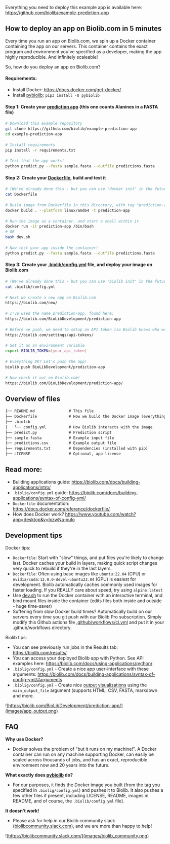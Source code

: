 Everything you need to deploy this example app is available here: https://github.com/biolib/example-prediction-app

## How to deploy an app on Biolib.com in 5 minutes

Every time you run an app on Biolib.com, we spin up a Docker container containing the app on our servers. This container contains the exact program and environment you've specified as a developer, making the app highly reproducible. And infinitely scaleable!

So, how do you deploy an app on Biolib.com?

#### Requirements:
- Install Docker: https://docs.docker.com/get-docker/
- Install [pybiolib](https://pypi.org/project/pybiolib/): `pip3 install -U pybiolib`

#### Step 1: Create your [prediction app](https://github.com/biolib/example-prediction-app/blob/main/predict.py) (this one counts Alanines in a FASTA file)

```bash
# Download this example repository
git clone https://github.com/biolib/example-prediction-app
cd example-prediction-app

# Install requirements
pip install -r requirements.txt

# Test that the app works!
python predict.py --fasta sample.fasta --outfile predictions.fasta
```

#### Step 2: Create your [Dockerfile](https://github.com/biolib/example-prediction-app/blob/main/Dockerfile), build and test it

```bash
# (We've already done this - but you can use 'docker init' in the future)
cat Dockerfile

# Build image from Dockerfile in this directory, with tag "prediction-app"
docker build . --platform linux/amd64 -t prediction-app

# Run the image as a container, and start a shell within it
docker run -it prediction-app /bin/bash
# OR
bash dev.sh

# Now test your app inside the container!
python predict.py --fasta sample.fasta --outfile predictions.fasta
```

#### Step 3: Create your [.biolib/config.yml](https://github.com/biolib/example-prediction-app/blob/main/.biolib/config.yml) file, and deploy your image on Biolib.com

```bash
# (We've already done this - but you can use 'biolib init' in the future)
cat .biolib/config.yml

# Next we create a new app on Biolib.com
https://biolib.com/new/

# I've used the name prediction-app, found here:
https://biolib.com/BioLibDevelopment/prediction-app

# Before we push, we need to setup an API token (so Biolib knows who we are)
https://biolib.com/settings/api-tokens/

# Set it as an environment variable
export BIOLIB_TOKEN=[your_api_token]

# Everything OK? Let's push the app!
biolib push BioLibDevelopment/prediction-app

# Now check it out on Biolib.com!
https://biolib.com/BioLibDevelopment/prediction-app/
```

## Overview of files
```markdown
├── README.md               # This file
├── Dockerfile              # How we build the Docker image (everything you need, code-wise)
├── .biolib
│   └── config.yml          # How Biolib interacts with the image 
├── predict.py              # Prediction script
├── sample.fasta            # Example input file
├── predictions.csv         # Example output file
├── requirements.txt        # Dependencies (installed with pip)
├── LICENSE                 # Optional, app license
```

## Read more:
- Building applications guide: https://biolib.com/docs/building-applications/intro/
- `.biolig/config.yml` guide: https://biolib.com/docs/building-applications/syntax-of-config-yml/
- `Dockerfile` documentation: https://docs.docker.com/reference/dockerfile/
- How does Docker work? https://www.youtube.com/watch?app=desktop&v=IxzwNa-xuIo

## Development tips
Docker tips:
- `Dockerfile`: Start with "slow" things, and put files you're likely to change last. Docker caches your build in layers, making quick script changes very quick to rebuild if they're in the last layers.
- `Dockerfile`: Often using base images like `ubuntu:22.04` (CPU) or `nvidia/cuda:12.0.0-devel-ubuntu22.04` (GPU) is easiest for development. Biolib automatically caches commonly used images for faster loading. If you REALLY care about speed, try using `alpine:latest`
- Use [dev.sh](https://github.com/biolib/example-prediction-app/blob/main/dev.sh) to run the Docker container with an interactive terminal, and bind mount files inside the container (edits files both inside and outside - huge time-saver)
- Suffering from slow Docker build times? Automatically build on our servers every time you git push with our Biolib Pro subscription. Simply modify this Github actions file [.github/workflows/ci.yml](https://github.com/biolibtech/app-musite/blob/develop/.github/workflows/ci.yml) and put it in your .github/workflows directory.

Biolib tips:
- You can see previously run jobs in the Results tab: https://biolib.com/results/
- You can access your deployed Biolib app with Python. See API examples here: https://biolib.com/docs/using-applications/python/
- `.biolig/config.yml` - Create a nice app user-interface with these arguments: https://biolib.com/docs/building-applications/syntax-of-config-yml/#arguments
- `.biolig/config.yml` - Create nice [output visualizations](https://biolib.com/docs/building-applications/output/) using the `main_output_file` argument (supports HTML, CSV, FASTA, markdown and more.

![https://biolib.com/BioLibDevelopment/prediction-app/](images/app_output.png)

## FAQ

**Why use Docker?**
- Docker solves the problem of "but it runs on my machine!". A Docker container can run on any machine supporting Docker, can easily be scaled across thousands of jobs, and has an exact, reproducible environment now and 20 years into the future.

**What exactly does [pybiolib](https://pypi.org/project/pybiolib/) do?**
- For our purposes, it finds the Docker image you built (from the tag you specified in `.biolig/config.yml`) and pushes it to Biolib. It also pushes a few other files if present, including LICENSE, README, images in README, and of course, the `.biolib/config.yml` file).

**It doesn't work!**
- Please ask for help in our Biolib community slack ([biolibcommunity.slack.com](https://biolibcommunity.slack.com/)), and we are more than happy to help!

![https://biolibcommunity.slack.com/](images/biolib_community.png)

